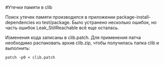 #Утечки памяти в clib

Поиск утечек памяти производился в приложении
package-install-dependencies из test/package. Было устранено несколько
ошибок, но часть ошибок Leak_StillReachable всё еще осталась.

Изменения кода записаны в clib.patch. Для применения патча необходимо
распаковать архив clib.zip, чтобы получилась папка clib и выполнить:
```
patch -p0 < clib.patch
```
